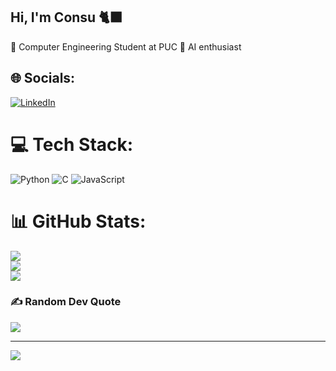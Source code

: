 ## Hi, I'm Consu 🐈‍⬛

🧠 Computer Engineering Student at PUC
🤖 AI enthusiast


## 🌐 Socials:
[![LinkedIn](https://img.shields.io/badge/LinkedIn-%230077B5.svg?logo=linkedin&logoColor=white)]([www.linkedin.com/in/consuelo-inostroza-conejeross](https://www.linkedin.com/in/consuelo-inostroza-conejeros-5837b2229/)) 

# 💻 Tech Stack:
![Python](https://img.shields.io/badge/python-3670A0?style=for-the-badge&logo=python&logoColor=ffdd54) ![C](https://img.shields.io/badge/c-%2300599C.svg?style=for-the-badge&logo=c&logoColor=white) ![JavaScript](https://img.shields.io/badge/javascript-%23323330.svg?style=for-the-badge&logo=javascript&logoColor=%23F7DF1E)
# 📊 GitHub Stats:
![](https://github-readme-stats.vercel.app/api?username=cattpuccino&theme=panda&hide_border=false&include_all_commits=true&count_private=true)<br/>
![](https://nirzak-streak-stats.vercel.app/?user=cattpuccino&theme=panda&hide_border=false)<br/>
![](https://github-readme-stats.vercel.app/api/top-langs/?username=cattpuccino&theme=panda&hide_border=false&include_all_commits=true&count_private=true&layout=compact)

### ✍️ Random Dev Quote
![](https://quotes-github-readme.vercel.app/api?type=horizontal&theme=radical)

---
[![](https://visitcount.itsvg.in/api?id=cattpuccino&icon=3&color=11)](https://visitcount.itsvg.in)

<!-- Proudly created with GPRM ( https://gprm.itsvg.in ) -->
